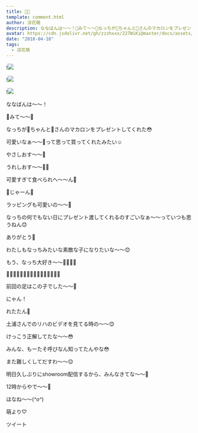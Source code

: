 ```yaml
---
title: 🐼🐻
template: comment.html
author: 涼花萌
description: ななばんは〜〜！🐼みて〜〜🐻なっちが🐼ちゃんと🐻さんのマカロンをプレゼントしてくれた😳可愛いなぁ〜〜💓って思って買ってくれたみたい☺️...
avatar: https://cdn.jsdelivr.net/gh/zzzhxxx/227WiKi@master/docs/assets/photo/avatar/moe.jpg
date: "2018-04-18"
tags:
  - 涼花萌
---
```


!![](https://cdn.jsdelivr.net/gh/227WiKi/227WiKi-image@master/blog-image/moe-2018-04-18_1.jpg)

!![](https://cdn.jsdelivr.net/gh/227WiKi/227WiKi-image@master/blog-image/moe-2018-04-18_2.jpg)

!![](https://cdn.jsdelivr.net/gh/227WiKi/227WiKi-image@master/blog-image/moe-2018-04-18_3.jpg)







ななばんは〜〜！







🐼みて〜〜🐻








なっちが🐼ちゃんと🐻さんのマカロンをプレゼントしてくれた😳






可愛いなぁ〜〜💓って思って買ってくれたみたい☺️









やさしおす〜〜💓


うれしおす〜〜💓💓









可愛すぎて食べられへ〜〜ん🙈






🐼じゃーん🐻








ラッピングも可愛いの〜〜💓










なっちの何でもない日にプレゼント渡してくれるのすごいなぁ〜〜っていつも思うねん😊





ありがとう💓







わたしもなっちみたいな素敵な子になりたいな〜〜😊






もう、なっち大好き〜〜💓💓💓💓


















👣👣👣👣👣👣👣👣👣👣👣👣👣👣👣👣






前回の足はこの子でした〜〜👣






にゃん！








れたたん💓






土浦さんでのリハのビデオを見てる時の〜〜😊








けっこう正解してたな〜〜😳





みんな、もーたそ呼びなん知ってたんやな😳









 また難しくしてだすわ〜〜😌











明日久しぶりにshowroom配信するから、みんなきてな〜〜🍬






12時からやで〜〜💫












ほなね〜〜(*^o^*)








萌より♡


ツイート



